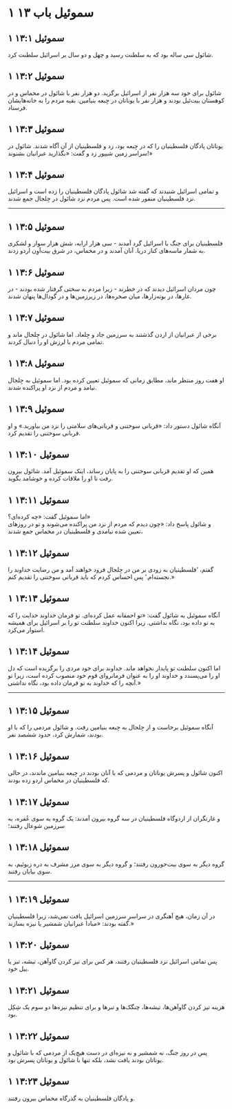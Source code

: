 # ۱ سموئیل باب ۱۳

## ۱ سموئیل ۱۳:۱

شائول سی ساله بود که به سلطنت رسید و چهل و دو سال بر اسرائیل سلطنت کرد.

## ۱ سموئیل ۱۳:۲

شائول برای خود سه هزار نفر از اسرائیل برگزید. دو هزار نفر با شائول در مخماس و در کوهستان بیت‌ئیل بودند و هزار نفر با یوناتان در جِبعه بنیامین. بقیه مردم را به خانه‌هایشان فرستاد.

## ۱ سموئیل ۱۳:۳

یوناتان پادگان فلسطینیان را که در جِبعه بود، زد و فلسطینیان از آن آگاه شدند. شائول در سراسر زمین شیپور زد و گفت: «بگذارید عبرانیان بشنوند!»

## ۱ سموئیل ۱۳:۴

و تمامی اسرائیل شنیدند که گفته شد شائول پادگان فلسطینیان را زده است و اسرائیل نزد فلسطینیان منفور شده است. پس مردم نزد شائول در جِلجال جمع شدند.

---

## ۱ سموئیل ۱۳:۵

فلسطینیان برای جنگ با اسرائیل گرد آمدند - سی هزار ارابه، شش هزار سوار و لشکری به شمار ماسه‌های کنار دریا. آنان آمدند و در مخماس، در شرق بیت‌آوِن اردو زدند.

## ۱ سموئیل ۱۳:۶

چون مردان اسرائیل دیدند که در خطرند - زیرا مردم به سختی گرفتار شده بودند - در غارها، در بوته‌زارها، میان صخره‌ها، در زیرزمین‌ها و در گودال‌ها پنهان شدند.

## ۱ سموئیل ۱۳:۷

برخی از عبرانیان از اردن گذشتند به سرزمین جاد و جِلعاد. اما شائول در جِلجال ماند و تمامی مردم با لرزش او را دنبال کردند.

## ۱ سموئیل ۱۳:۸

او هفت روز منتظر ماند، مطابق زمانی که سموئیل تعیین کرده بود. اما سموئیل به جِلجال نیامد و مردم از نزد او پراکنده شدند.

## ۱ سموئیل ۱۳:۹

آنگاه شائول دستور داد: «قربانی سوختنی و قربانی‌های سلامتی را نزد من بیاورید.» و او قربانی سوختنی را تقدیم کرد.

## ۱ سموئیل ۱۳:۱۰

همین که او تقدیم قربانی سوختنی را به پایان رساند، اینک سموئیل آمد. شائول بیرون رفت تا او را ملاقات کرده و خوشامد بگوید.

## ۱ سموئیل ۱۳:۱۱

اما سموئیل گفت: «چه کرده‌ای؟»  
و شائول پاسخ داد: «چون دیدم که مردم از نزد من پراکنده می‌شوند و تو در روزهای تعیین شده نیامدی و فلسطینیان در مخماس جمع شدند،

## ۱ سموئیل ۱۳:۱۲

گفتم، ‘فلسطینیان به زودی بر من در جِلجال فرود خواهند آمد و من رضایت خداوند را نجسته‌ام.’ پس احساس کردم که باید قربانی سوختنی را تقدیم کنم.»

## ۱ سموئیل ۱۳:۱۳

آنگاه سموئیل به شائول گفت: «تو احمقانه عمل کرده‌ای. تو فرمان خداوند خدایت را که به تو داده بود، نگاه نداشتی. زیرا اکنون خداوند سلطنت تو را بر اسرائیل برای همیشه استوار می‌کرد.

## ۱ سموئیل ۱۳:۱۴

اما اکنون سلطنت تو پایدار نخواهد ماند. خداوند برای خود مردی را برگزیده است که دل او را می‌پسندد و خداوند او را به عنوان فرمانروای قوم خود منصوب کرده است، زیرا تو آنچه را که خداوند به تو فرمان داده بود، نگاه نداشتی.»

---

## ۱ سموئیل ۱۳:۱۵

آنگاه سموئیل برخاست و از جِلجال به جِبعه بنیامین رفت. و شائول مردمی را که با او بودند، شمارش کرد، حدود ششصد نفر.

## ۱ سموئیل ۱۳:۱۶

اکنون شائول و پسرش یوناتان و مردمی که با آنان بودند در جِبعه بنیامین ماندند، در حالی که فلسطینیان در مخماس اردو زده بودند.

## ۱ سموئیل ۱۳:۱۷

و غارتگران از اردوگاه فلسطینیان در سه گروه بیرون آمدند: یک گروه به سوی عُفره، به سرزمین شوعال رفتند؛

## ۱ سموئیل ۱۳:۱۸

گروه دیگر به سوی بیت‌حورون رفتند؛ و گروه دیگر به سوی مرز مشرف به دره زبوئیم، به سوی بیابان رفتند.

---

## ۱ سموئیل ۱۳:۱۹

در آن زمان، هیچ آهنگری در سراسر سرزمین اسرائیل یافت نمی‌شد، زیرا فلسطینیان گفته بودند: «مبادا عبرانیان شمشیر یا نیزه بسازند.»

## ۱ سموئیل ۱۳:۲۰

پس تمامی اسرائیل نزد فلسطینیان رفتند، هر کس برای تیز کردن گاوآهن، تیشه، تبر یا بیل خود.

## ۱ سموئیل ۱۳:۲۱

هزینه تیز کردن گاوآهن‌ها، تیشه‌ها، چنگک‌ها و تبرها و برای تنظیم نیزه‌ها دو سوم یک شِکِل بود.

## ۱ سموئیل ۱۳:۲۲

پس در روز جنگ، نه شمشیر و نه نیزه‌ای در دست هیچ‌یک از مردمی که با شائول و یوناتان بودند یافت نشد، بلکه تنها با شائول و یوناتان پسرش بود.

## ۱ سموئیل ۱۳:۲۳

و پادگان فلسطینیان به گذرگاه مخماس بیرون رفتند.
